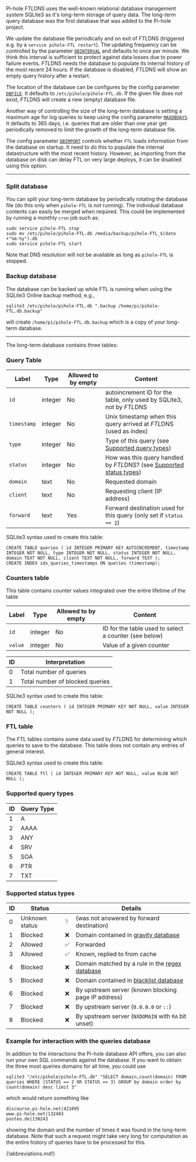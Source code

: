 Pi-hole *FTL*DNS uses the well-known relational database management system SQLite3 as it's long-term storage of query data. The long-term query database was the first database that was added to the Pi-hole project.

We update the database file periodically and on exit of *FTL*DNS (triggered e.g. by a `service pihole-FTL restart`). The updating frequency can be controlled by the parameter [`DBINTERVAL`](../ftldns/configfile.md#dbinterval) and defaults to once per minute. We think this interval is sufficient to protect against data losses due to power failure events. *FTL*DNS needs the database to populate its internal history of the most recent 24 hours. If the database is disabled, *FTL*DNS will show an empty query history after a restart.

The location of the database can be configures by the config parameter [`DBFILE`](../ftldns/configfile.md#dbfile). It defaults to `/etc/pihole/pihole-FTL.db`. If the given file does not exist, *FTL*DNS will create a new (empty) database file.

Another way of controlling the size of the long-term database is setting a maximum age for log queries to keep using the config parameter [`MAXDBDAYS`](../ftldns/configfile.md#maxdbdays). It defaults to 365 days, i.e. queries that are older than one year get periodically removed to limit the growth of the long-term database file.

The config parameter [`DBIMPORT`](../ftldns/configfile.md#dbimport) controls whether `FTL` loads information from the database on startup. It need to do this to populate the internal datastructure with the most recent history. However, as importing from the database on disk can delay FTL on very large deploys, it can be disabled using this option.

---
### Split database

You can split your long-term database by periodically rotating the database file (do this only when `pihole-FTL` is *not* running). The individual database contents can easily be merged when required.
This could be implemented by running a monthly `cron` job such as:
```
sudo service pihole-FTL stop
sudo mv /etc/pihole/pihole-FTL.db /media/backup/pihole-FTL_$(date +"%m-%y").db
sudo service pihole-FTL start
```
Note that DNS resolution will not be available as long as `pihole-FTL` is stopped.

### Backup database

The database can be backed up while FTL is running when using the SQLite3 Online backup method, e.g.,
```
sqlite3 /etc/pihole/pihole-FTL.db ".backup /home/pi/pihole-FTL.db.backup"
```
will create `/home/pi/pihole-FTL.db.backup` which is a copy of your long-term database.

---

The long-term database contains three tables:

### Query Table

Label | Type | Allowed to by empty | Content
--- | --- | ---- | -----
`id` | integer | No | autoincrement ID for the table, only used by SQLite3, not by *FTL*DNS
`timestamp` | integer | No | Unix timestamp when this query arrived at *FTL*DNS (used as index)
`type` | integer | No | Type of this query (see [Supported query types](ftl.md#supported-query-types))
`status` | integer | No | How was this query handled by *FTL*DNS? (see [Supported status types](ftl.md#supported-status-types))
`domain` | text | No | Requested domain
`client` | text | No | Requesting client (IP address)
`forward` | text | Yes | Forward destination used for this query (only set if `status == 2`)

SQLite3 syntax used to create this table:
```
CREATE TABLE queries ( id INTEGER PRIMARY KEY AUTOINCREMENT, timestamp INTEGER NOT NULL, type INTEGER NOT NULL, status INTEGER NOT NULL, domain TEXT NOT NULL, client TEXT NOT NULL, forward TEXT );
CREATE INDEX idx_queries_timestamps ON queries (timestamp);
```

### Counters table
This table contains counter values integrated over the entire lifetime of the table

Label | Type | Allowed to by empty | Content
--- | --- | ---- | -----
`id` | integer | No | ID for the table used to select a counter (see below)
`value` | integer | No | Value of a given counter

ID | Interpretation
--- | ---
0 | Total number of queries
1 | Total number of blocked queries

SQLite3 syntax used to create this table:
```
CREATE TABLE counters ( id INTEGER PRIMARY KEY NOT NULL, value INTEGER NOT NULL );
```

### FTL table
The FTL tables contains some data used by *FTL*DNS for determining which queries to save to the database. This table does not contain any entries of general interest.

SQLite3 syntax used to create this table:
```
CREATE TABLE ftl ( id INTEGER PRIMARY KEY NOT NULL, value BLOB NOT NULL );
```

### Supported query types
ID | Query Type
--- | ---
1 | A
2 | AAAA
3 | ANY
4 | SRV
5 | SOA
6 | PTR
7 | TXT

<!-- ID | 1 | 2 | 3 | 4 | 5 | 6 | 7 -->
<!-- -- | -- | -- | -- | -- | -- | -- | -- -->
<!-- Query | A | AAAA | ANY | SRV | SOA | PTR | TXT -->

### Supported status types
ID | Status | | Details
--- | --- | --- | ---
0 | Unknown status | &#x2754; | (was not answered by forward destination)
1 | Blocked | &#x274C; | Domain contained in [gravity database](gravity.md#gravity-table)
2 | Allowed | &#x2705; | Forwarded
3 | Allowed | &#x2705; | Known, replied to from cache
4 | Blocked | &#x274C; | Domain matched by a rule in the [regex database](gravity.md#regex-table)
5 | Blocked | &#x274C; | Domain contained in [blacklist database](gravity.md#blacklist-table)
6 | Blocked | &#x274C; | By upstream server (known blocking page IP address)
7 | Blocked | &#x274C; | By upstream server (`0.0.0.0` or `::`)
8 | Blocked | &#x274C; | By upstream server (`NXDOMAIN` with `RA` bit unset)

### Example for interaction with the queries database
In addition to the interactions the Pi-hole database API offers, you can also run your own SQL commands against the database. If you want to obtain the three most queries domains for all time, you could use
```
sqlite3 "/etc/pihole/pihole-FTL.db" "SELECT domain,count(domain) FROM queries WHERE (STATUS == 2 OR STATUS == 3) GROUP by domain order by count(domain) desc limit 3"
```
which would return something like
```
discourse.pi-hole.net|421095
www.pi-hole.net|132483
posteo.de|130243
```
showing the domain and the number of times it was found in the long-term database. Note that such a request might take very long for computation as the entire history of queries have to be processed for this.

{!abbreviations.md!}
